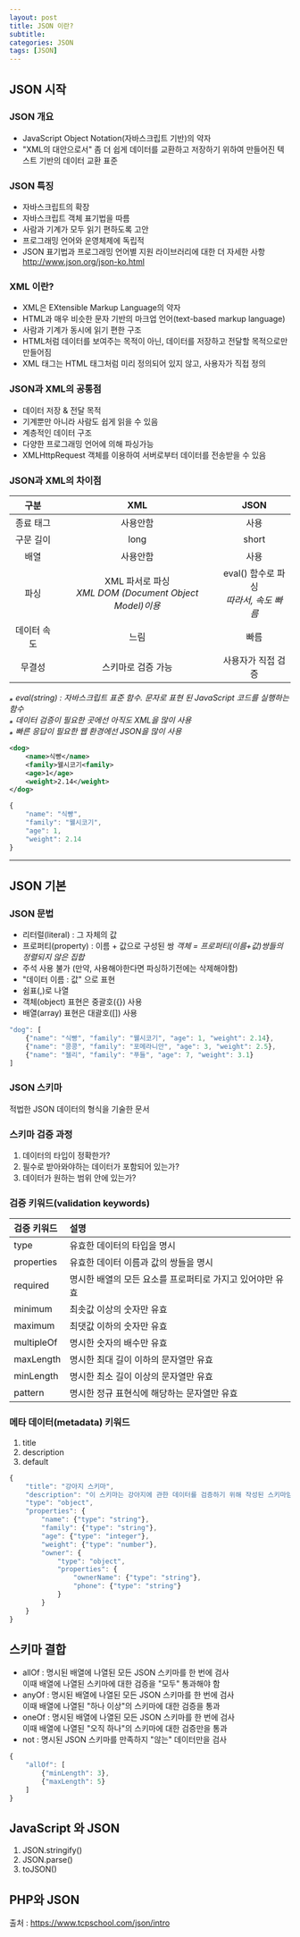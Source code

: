 ```yaml
---
layout: post
title: JSON 이란?
subtitle: 
categories: JSON
tags: [JSON]
---
```

## JSON 시작
### JSON 개요
* JavaScript Object Notation(자바스크립트 기반)의 약자
* "XML의 대안으로서" 좀 더 쉽게 데이터를 교환하고 저장하기 위하여 만들어진 텍스트 기반의 데이터 교환 표준


### JSON 특징
* 자바스크립트의 확장
* 자바스크립트 객체 표기법을 따름
* 사람과 기계가 모두 읽기 편하도록 고안
* 프로그래밍 언어와 운영체제에 독립적
* JSON 표기법과 프로그래밍 언어별 지원 라이브러리에 대한 더 자세한 사항  
  <http://www.json.org/json-ko.html>


### XML 이란?
* XML은 EXtensible Markup Language의 약자 
* HTML과 매우 비슷한 문자 기반의 마크업 언어(text-based markup language)
* 사람과 기계가 동시에 읽기 편한 구조
* HTML처럼 데이터를 보여주는 목적이 아닌, 데이터를 저장하고 전달할 목적으로만 만들어짐
* XML 태그는 HTML 태그처럼 미리 정의되어 있지 않고, 사용자가 직접 정의


### JSON과 XML의 공통점
* 데이터 저장 & 전달 목적
* 기계뿐만 아니라 사람도 쉽게 읽을 수 있음
* 계층적인 데이터 구조
* 다양한 프로그래밍 언어에 의해 파싱가능
* XMLHttpRequest 객체를 이용하여 서버로부터 데이터를 전송받을 수 있음


### JSON과 XML의 차이점

 구분        |   XML            | JSON 
:--------:  | :--------:       | :--------:
 종료 태그    | 사용안함           | 사용 
 구문 길이    | long             | short 
 배열        | 사용안함           | 사용 
 파싱        | XML 파서로 파싱 <br>*XML DOM (Document Object Model)이용*  | eval() 함수로 파싱<br>*따라서, 속도 빠름*
 데이터 속도   | 느림              | 빠름 
 무결성       | 스키마로 검증 가능   | 사용자가 직접 검증  

  *⁎ eval(string) : 자바스크립트 표준 함수. 문자로 표현 된 JavaScript 코드를 실행하는 함수*  
  *⁎ 데이터 검증이 필요한 곳에선 아직도 XML을 많이 사용*  
  *⁎ 빠른 응답이 필요한 웹 환경에선 JSON을 많이 사용*


```XML
<dog>
    <name>식빵</name>
    <family>웰시코기<family>
    <age>1</age>
    <weight>2.14</weight>
</dog>
```
```javascript
{
    "name": "식빵",
    "family": "웰시코기",
    "age": 1,
    "weight": 2.14
}
```
* * *
## JSON 기본
### JSON 문법
* 리터럴(literal) : 그 자체의 값
* 프로퍼티(property) : 이름 + 값으로 구성된 쌍
  *객체 = 프로퍼티(이름+값)쌍들의 정렬되지 않은 집합*
* 주석 사용 불가 (만약, 사용해야한다면 파싱하기전에는 삭제해야함)
* "데이터 이름 : 값" 으로 표현
* 쉼표(,)로 나열
* 객체(object) 표현은 중괄호({}) 사용
* 배열(array) 표현은 대괄호([]) 사용

```javascript
"dog": [
    {"name": "식빵", "family": "웰시코기", "age": 1, "weight": 2.14},
    {"name": "콩콩", "family": "포메라니안", "age": 3, "weight": 2.5},
    {"name": "젤리", "family": "푸들", "age": 7, "weight": 3.1}
]
```

### JSON 스키마
적법한 JSON 데이터의 형식을 기술한 문서

### 스키마 검증 과정
1. 데이터의 타입이 정확한가?
2. 필수로 받아와야하는 데이터가 포함되어 있는가?
3. 데이터가 원하는 범위 안에 있는가?

### 검증 키워드(validation keywords)
검증 키워드	   | 설명                   
:---------  | :------------------- 
type        | 유효한 데이터의 타입을 명시 
properties	| 유효한 데이터 이름과 값의 쌍들을 명시 
required	  | 명시한 배열의 모든 요소를 프로퍼티로 가지고 있어야만 유효 
minimum	    | 최솟값 이상의 숫자만 유효 
maximum	    | 최댓값 이하의 숫자만 유효 
multipleOf	| 명시한 숫자의 배수만 유효 
maxLength	  | 명시한 최대 길이 이하의 문자열만 유효 
minLength 	| 명시한 최소 길이 이상의 문자열만 유효 
pattern	    | 명시한 정규 표현식에 해당하는 문자열만 유효 


### 메타 데이터(metadata) 키워드
1. title
2. description
3. default


```javascript
{
    "title": "강아지 스키마",
    "description": "이 스키마는 강아지에 관한 데이터를 검증하기 위해 작성된 스키마임.",
    "type": "object",
    "properties": {
        "name": {"type": "string"},
        "family": {"type": "string"},
        "age": {"type": "integer"},
        "weight": {"type": "number"},
        "owner": {
            "type": "object",
            "properties": {
                "ownerName": {"type": "string"},
                "phone": {"type": "string"}
            }
        }
    }
}
```


## 스키마 결합
* allOf : 명시된 배열에 나열된 모든 JSON 스키마를 한 번에 검사    
           이때 배열에 나열된 스키마에 대한 검증을 "모두" 통과해야 함
* anyOf : 명시된 배열에 나열된 모든 JSON 스키마를 한 번에 검사  
           이때 배열에 나열된 "하나 이상"의 스키마에 대한 검증을 통과
* oneOf : 명시된 배열에 나열된 모든 JSON 스키마를 한 번에 검사  
           이때 배열에 나열된 "오직 하나"의 스키마에 대한 검증만을 통과
* not : 명시된 JSON 스키마를 만족하지 "않는" 데이터만을 검사


```javascript
{
    "allOf": [
        {"minLength": 3},
        {"maxLength": 5}
    ]
}
```

## JavaScript 와 JSON
1. JSON.stringify()
2. JSON.parse()
3. toJSON()


## PHP와 JSON





출처 : <https://www.tcpschool.com/json/intro>

